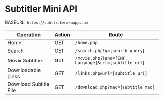 # Subtitler Mini API

BASEURL: `https://subtlr.herokuapp.com`

| Operation | Action | Route |
|---|---|---|
| Home | GET | `/home.php` |
| Search | GET | `/search.php?q=[search query]` |
| Movie Subtitles | GET | `/movie.php?lang=[INT, Language]&url=[subtitle url]` |
| Downloadable Links | GET | `/links.php&url=[subtitle url]` |
| Download Subtitle File | GET | `/download.php?mac=[subtitle mac]` |